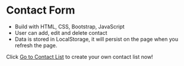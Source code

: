 # Contact Form
- Build with HTML, CSS, Bootstrap, JavaScript
- User can add, edit and delete contact
- Data is stored in LocalStorage, it will persist on the page when you refresh the page.

Click [Go to Contact List](http://yuhuahe1989.github.io/Contact-Form) to create your own contact list now!
